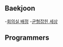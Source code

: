 ## Baekjoon
-[회의실 배정](https://github.com/ge0nmo/CodingTest/tree/main/%EB%B0%B1%EC%A4%80/Silver/1931.%E2%80%85%ED%9A%8C%EC%9D%98%EC%8B%A4%E2%80%85%EB%B0%B0%EC%A0%95)
-[균형잡힌 세상](https://github.com/ge0nmo/CodingTest/tree/main/%EB%B0%B1%EC%A4%80/Silver/4949.%E2%80%85%EA%B7%A0%ED%98%95%EC%9E%A1%ED%9E%8C%E2%80%85%EC%84%B8%EC%83%81)


## Programmers
